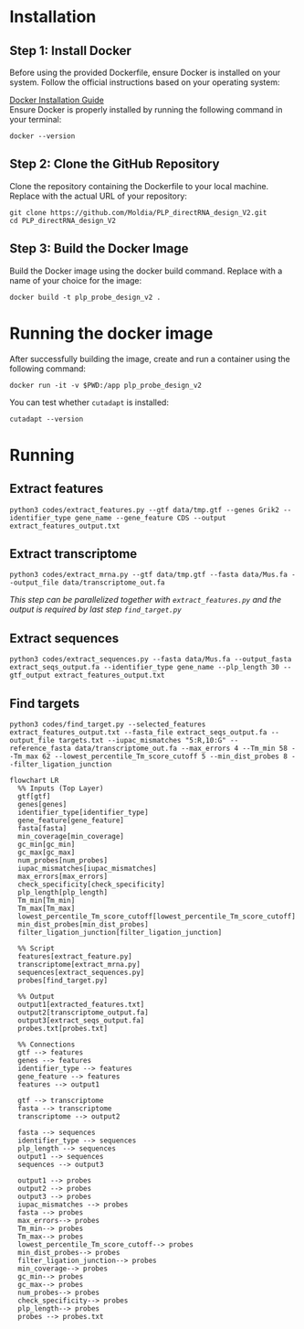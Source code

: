 # Installation  
## Step 1: Install Docker
Before using the provided Dockerfile, ensure Docker is installed on your system. Follow the official instructions based on your operating system:

[Docker Installation Guide](https://docs.docker.com/engine/install/)  
Ensure Docker is properly installed by running the following command in your terminal:  
```
docker --version
```
## Step 2: Clone the GitHub Repository
Clone the repository containing the Dockerfile to your local machine. Replace <repository-url> with the actual URL of your repository:
```
git clone https://github.com/Moldia/PLP_directRNA_design_V2.git
cd PLP_directRNA_design_V2
```
## Step 3: Build the Docker Image
Build the Docker image using the docker build command. Replace <image-name> with a name of your choice for the image:
```
docker build -t plp_probe_design_v2 .
```
# Running the docker image   
After successfully building the image, create and run a container using the following command:
```
docker run -it -v $PWD:/app plp_probe_design_v2
```

You can test whether `cutadapt` is installed:  
```
cutadapt --version
```

# Running  
## Extract features
`python3 codes/extract_features.py --gtf data/tmp.gtf --genes Grik2 --identifier_type gene_name --gene_feature CDS --output extract_features_output.txt`

## Extract transcriptome
`python3 codes/extract_mrna.py --gtf data/tmp.gtf --fasta data/Mus.fa --output_file data/transcriptome_out.fa`  

_This step can be parallelized together with `extract_features.py` and the output is required by last step `find_target.py`_  

## Extract sequences
`python3 codes/extract_sequences.py --fasta data/Mus.fa --output_fasta extract_seqs_output.fa --identifier_type gene_name --plp_length 30 --gtf_output extract_features_output.txt`

## Find targets
`python3 codes/find_target.py --selected_features extract_features_output.txt --fasta_file extract_seqs_output.fa --output_file targets.txt --iupac_mismatches "5:R,10:G" --reference_fasta data/transcriptome_out.fa --max_errors 4 --Tm_min 58 --Tm_max 62 --lowest_percentile_Tm_score_cutoff 5 --min_dist_probes 8 --filter_ligation_junction`

```mermaid
flowchart LR
  %% Inputs (Top Layer)
  gtf[gtf]
  genes[genes]
  identifier_type[identifier_type]
  gene_feature[gene_feature]
  fasta[fasta]
  min_coverage[min_coverage]
  gc_min[gc_min]
  gc_max[gc_max]
  num_probes[num_probes]
  iupac_mismatches[iupac_mismatches]
  max_errors[max_errors]
  check_specificity[check_specificity]
  plp_length[plp_length]
  Tm_min[Tm_min]
  Tm_max[Tm_max]
  lowest_percentile_Tm_score_cutoff[lowest_percentile_Tm_score_cutoff]
  min_dist_probes[min_dist_probes]
  filter_ligation_junction[filter_ligation_junction]

  %% Script
  features[extract_feature.py]
  transcriptome[extract_mrna.py]
  sequences[extract_sequences.py]
  probes[find_target.py]
  
  %% Output
  output1[extracted_features.txt]
  output2[transcriptome_output.fa]
  output3[extract_seqs_output.fa]
  probes.txt[probes.txt]

  %% Connections
  gtf --> features
  genes --> features
  identifier_type --> features
  gene_feature --> features
  features --> output1

  gtf --> transcriptome
  fasta --> transcriptome
  transcriptome --> output2

  fasta --> sequences
  identifier_type --> sequences
  plp_length --> sequences
  output1 --> sequences 
  sequences --> output3

  output1 --> probes
  output2 --> probes
  output3 --> probes
  iupac_mismatches --> probes
  fasta --> probes
  max_errors--> probes
  Tm_min--> probes
  Tm_max--> probes
  lowest_percentile_Tm_score_cutoff--> probes
  min_dist_probes--> probes
  filter_ligation_junction--> probes
  min_coverage--> probes
  gc_min--> probes
  gc_max--> probes
  num_probes--> probes
  check_specificity--> probes
  plp_length--> probes
  probes --> probes.txt
```
